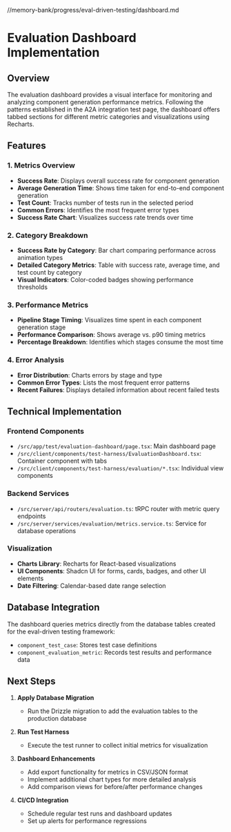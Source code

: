 //memory-bank/progress/eval-driven-testing/dashboard.md
# Evaluation Dashboard Implementation

## Overview

The evaluation dashboard provides a visual interface for monitoring and analyzing component generation performance metrics. Following the patterns established in the A2A integration test page, the dashboard offers tabbed sections for different metric categories and visualizations using Recharts.

## Features

### 1. Metrics Overview
- **Success Rate**: Displays overall success rate for component generation
- **Average Generation Time**: Shows time taken for end-to-end component generation
- **Test Count**: Tracks number of tests run in the selected period
- **Common Errors**: Identifies the most frequent error types
- **Success Rate Chart**: Visualizes success rate trends over time 

### 2. Category Breakdown
- **Success Rate by Category**: Bar chart comparing performance across animation types
- **Detailed Category Metrics**: Table with success rate, average time, and test count by category
- **Visual Indicators**: Color-coded badges showing performance thresholds

### 3. Performance Metrics
- **Pipeline Stage Timing**: Visualizes time spent in each component generation stage
- **Performance Comparison**: Shows average vs. p90 timing metrics
- **Percentage Breakdown**: Identifies which stages consume the most time

### 4. Error Analysis
- **Error Distribution**: Charts errors by stage and type
- **Common Error Types**: Lists the most frequent error patterns
- **Recent Failures**: Displays detailed information about recent failed tests

## Technical Implementation

### Frontend Components
- `/src/app/test/evaluation-dashboard/page.tsx`: Main dashboard page
- `/src/client/components/test-harness/EvaluationDashboard.tsx`: Container component with tabs
- `/src/client/components/test-harness/evaluation/*.tsx`: Individual view components

### Backend Services
- `/src/server/api/routers/evaluation.ts`: tRPC router with metric query endpoints
- `/src/server/services/evaluation/metrics.service.ts`: Service for database operations

### Visualization
- **Charts Library**: Recharts for React-based visualizations
- **UI Components**: Shadcn UI for forms, cards, badges, and other UI elements
- **Date Filtering**: Calendar-based date range selection

## Database Integration

The dashboard queries metrics directly from the database tables created for the eval-driven testing framework:
- `component_test_case`: Stores test case definitions
- `component_evaluation_metric`: Records test results and performance data

## Next Steps

1. **Apply Database Migration**
   - Run the Drizzle migration to add the evaluation tables to the production database

2. **Run Test Harness**
   - Execute the test runner to collect initial metrics for visualization

3. **Dashboard Enhancements**
   - Add export functionality for metrics in CSV/JSON format
   - Implement additional chart types for more detailed analysis
   - Add comparison views for before/after performance changes

4. **CI/CD Integration**
   - Schedule regular test runs and dashboard updates
   - Set up alerts for performance regressions
